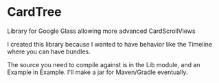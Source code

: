 CardTree
========

Library for Google Glass allowing more advanced CardScrollViews

I created this library because I wanted to have behavior like the Timeline where you can have bundles.

The source you need to compile against is in the Lib module, and an Example in Example. I'll make a jar for Maven/Gradle eventually.
